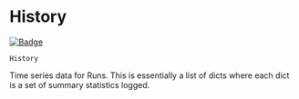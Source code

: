 # History

[![Badge](https://img.shields.io/badge/View%20source%20on%20GitHub-black?style=for-the-badge&logo=github)](https://github.com/ariG23498/Aritra-Documentation/blob/master/CODE/Runs/wandb_history.py#L14-L64)

`History`

Time series data for Runs. This is essentially a list of dicts where each dict is a set of summary statistics logged.

